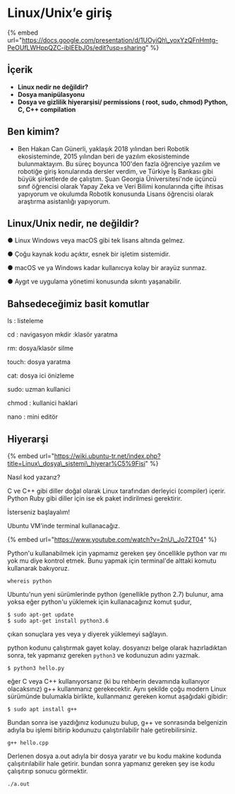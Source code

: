 # Linux/Unix’e giriş

{% embed url="https://docs.google.com/presentation/d/1UOyiQh\_yoxYzQFnHmtg-PeOUfLWHppQZC-ibIEEbJ0s/edit?usp=sharing" %}

## İçerik

* **Linux nedir ne değildir?**
* **Dosya manipülasyonu**
* **Dosya ve gizlilik hiyerarşisi/ permissions \( root, sudo, chmod\) Python, C, C++ compilation**

## Ben kimim?

- Ben Hakan Can Günerli, yaklaşık 2018 yılından beri Robotik ekosisteminde, 2015 yılından beri de yazılım ekosisteminde bulunmaktayım. Bu süreç boyunca 100'den fazla öğrenciye yazılım ve robotiğe giriş konularında dersler verdim, ve Türkiye İş Bankası gibi büyük şirketlerde de çalıştım. Şuan Georgia Üniversitesi'nde üçüncü sınıf öğrencisi olarak Yapay Zeka ve Veri Bilimi konularında çifte ihtisas yapıyorum ve okulumda Robotik konusunda Lisans öğrencisi olarak araştırma asistanlığı yapıyorum.



## Linux/Unix nedir, ne değildir?

● Linux Windows veya macOS gibi tek lisans altında gelmez.

● Çoğu kaynak kodu açıktır, esnek bir işletim sistemidir.

● macOS ve ya Windows kadar kullanıcıya kolay bir arayüz sunmaz.

● Aygıt ve uygulama yönetimi konusunda sıkıntı yaşanabilir.



## Bahsedeceğimiz basit komutlar

ls : listeleme

cd : navigasyon mkdir :klasör yaratma

rm: dosya/klasör silme 

touch: dosya yaratma 

cat: dosya ici önizleme 

sudo: uzman kullanici 

chmod : kullanici haklari 

nano : mini editör



## Hiyerarşi

{% embed url="https://wiki.ubuntu-tr.net/index.php?title=Linux\_dosya\_sistemi\_hiyerar%C5%9Fisi" %}

Nasıl kod yazarız?

C ve C++ gibi diller doğal olarak Linux tarafından derleyici \(compiler\) içerir. Python Ruby gibi diller için ise ek paket indirilmesi gerektirir.

İsterseniz başlayalım!

Ubuntu VM'inde terminal kullanacağız. 

{% embed url="https://www.youtube.com/watch?v=2nU\_Jo72T04" %}



Python'u kullanabilmek için yapmamız gereken şey öncellikle python var mı yok mu diye kontrol etmek. Bunu yapmak için terminal'de alttaki komutu kullanarak bakıyoruz.  

```text
whereis python
```

Ubuntu'nun yeni sürümlerinde python \(genellikle python 2.7\) bulunur, ama yoksa eğer python'u yüklemek için kullanacağınız komut şudur, 

```text
$ sudo apt-get update
$ sudo apt-get install python3.6
```

çıkan sonuçlara yes veya y diyerek yüklemeyi sağlayın.

python kodunu çalıştırmak gayet kolay. dosyanızı belge olarak hazırladıktan sonra, tek yapmanız gereken `python3` ve kodunuzun adını yazmak.

```text
$ python3 hello.py
```

eğer C veya C++ kullanıyorsanız \(ki bu rehberin devamında kullanıyor olacaksınız\) g++ kullanmanız gerekecektir. Aynı şekilde çoğu modern Linux sürümünde bulumakla birlikte, kullanmanız gereken komut aşağıdaki gibidir:

```text
$ sudo apt install g++
```



Bundan sonra ise yazdığınız kodunuzu bulup, g++ ve sonrasında belgenizin adıyla bu işlemi bitirip kodunuzu çalıştırılabilir hale getirebilirsiniz.

```text
g++ hello.cpp
```

Derlenen dosya a.out adıyla bir dosya yaratır ve bu kodu makine kodunda çalışıtırılabilir hale getirir. bundan sonra yapmanız gereken şey ise kodu çalışıtırıp sonucu görmektir.

```text
./a.out
```



